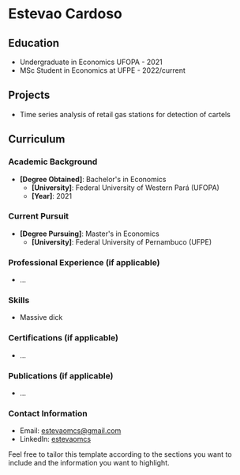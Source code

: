 # Estevao Cardoso

## Education
- Undergraduate in Economics UFOPA - 2021
- MSc Student in Economics at UFPE - 2022/current

## Projects
- Time series analysis of retail gas stations for detection of cartels

## Curriculum
### Academic Background
- **[Degree Obtained]**: Bachelor's in Economics
  - **[University]**: Federal University of Western Pará (UFOPA)
  - **[Year]**: 2021

### Current Pursuit
- **[Degree Pursuing]**: Master's in Economics
  - **[University]**: Federal University of Pernambuco (UFPE)

### Professional Experience (if applicable)
- ...

### Skills
- Massive dick

### Certifications (if applicable)
- ...

### Publications (if applicable)
- ...

### Contact Information
- Email: estevaomcs@gmail.com
- LinkedIn: [estevaomcs](https://www.linkedin.com/in/estev%C3%A3o-cardoso-938261136/)

Feel free to tailor this template according to the sections you want to include and the information you want to highlight.

    
